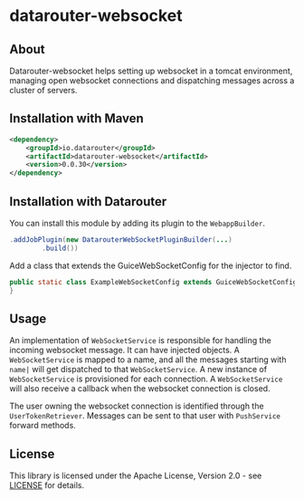 # datarouter-websocket

## About
Datarouter-websocket helps setting up websocket in a tomcat environment, managing open websocket connections and
 dispatching messages across a cluster of servers.

## Installation with Maven

```xml
<dependency>
	<groupId>io.datarouter</groupId>
	<artifactId>datarouter-websocket</artifactId>
	<version>0.0.30</version>
</dependency>
```

## Installation with Datarouter

You can install this module by adding its plugin to the `WebappBuilder`.

```java
.addJobPlugin(new DatarouterWebSocketPluginBuilder(...)
		.build())
```

Add a class that extends the GuiceWebSocketConfig for the injector to find.
```java
public static class ExampleWebSocketConfig extends GuiceWebSocketConfig{
}
```

## Usage

An implementation of `WebSocketService` is responsible for handling the incoming websocket message. It can have
 injected objects. A `WebSocketService` is mapped to a name, and all the messages starting with `name|` will get
 dispatched to that `WebSocketService`. A new instance of `WebSocketService` is provisioned for each connection.
 A `WebSocketService` will also receive a callback when the websocket connection is closed.

The user owning the websocket connection is identified through the `UserTokenRetriever`. Messages can be sent to that
 user with `PushService` forward methods.

## License

This library is licensed under the Apache License, Version 2.0 - see [LICENSE](../LICENSE) for details.
